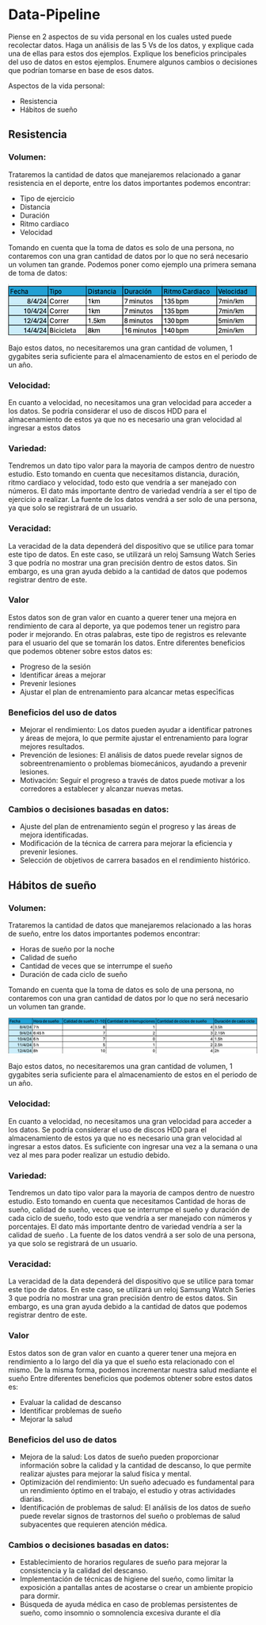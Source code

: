 # Data-Pipeline

<p>
  Piense en 2 aspectos de su vida personal en los cuales usted puede recolectar datos. Haga un análisis de las 5 Vs de los datos, y explique cada una de ellas para estos dos ejemplos. Explique los beneficios principales del uso de datos en estos ejemplos. Enumere algunos cambios o decisiones que podrían tomarse en base de esos datos. 
</p>

<p>
  Aspectos de la vida personal:
</p>

- Resistencia
- Hábitos de sueño

 
## Resistencia

### Volumen: 

<p>
  Trataremos la cantidad de datos que manejaremos relacionado a ganar resistencia en el deporte, entre los datos importantes podemos encontrar:
</p>

- Tipo de ejercicio
- Distancia
- Duración
- Ritmo cardiaco
- Velocidad


<p>
  Tomando en cuenta que la toma de datos es solo de una persona, no contaremos con una gran cantidad de datos por lo que no será necesario un volumen tan grande.
  Podemos poner como ejemplo una primera semana de toma de datos: 
</p>

![Gráfico 1. Datos de rendimiento](https://github.com/AndresProano/Data-Pipeline/blob/master/Foto/Captura%20de%20Pantalla%202024-04-15%20a%20la(s)%2019.30.08.png)

<p>
	Bajo estos datos, no necesitaremos una gran cantidad de volumen, 1 gygabites seria suficiente para el almacenamiento de estos en el periodo de un año.
</p>

### Velocidad: 

<p>
	En cuanto a velocidad, no necesitamos una gran velocidad para acceder a los datos. Se podría considerar el uso de discos HDD para el almacenamiento de estos ya que no es necesario una gran velocidad al ingresar a estos datos
</p>

### Variedad: 

<p>
	Tendremos un dato tipo valor para la mayoria de campos dentro de nuestro estudio. Esto tomando en cuenta que necesitamos distancia, duración, ritmo cardiaco y velocidad, todo esto que vendría a ser manejado con números. 
	El dato más importante dentro de variedad vendría a ser el tipo de ejercicio a realizar.
	La fuente de los datos vendrá a ser solo de una persona, ya que solo se registrará de un usuario.
</p>

### Veracidad:

<p>
	La veracidad de la data dependerá del dispositivo que se utilice para tomar este tipo de datos. En este caso, se utilizará un reloj Samsung Watch Series 3 que podría no mostrar una gran precisión dentro de estos datos. Sin embargo, es una gran ayuda debido a la cantidad de datos que podemos registrar dentro de este. 
</p>

### Valor

<p>
	Estos datos son de gran valor en cuanto a querer tener una mejora en rendimiento de cara al deporte, ya que podemos tener un registro para poder ir mejorando. En otras palabras, este tipo de registros es relevante para el usuario del que se tomarán los datos.
	Entre diferentes beneficios que podemos obtener sobre estos datos es:
</p>

- Progreso de la sesión
- Identificar áreas a mejorar
- Prevenir lesiones
- Ajustar el plan de entrenamiento para alcancar metas especīficas 

### Beneficios del uso de datos

- Mejorar el rendimiento: Los datos pueden ayudar a identificar patrones y áreas de mejora, lo que permite ajustar el entrenamiento para lograr mejores resultados.
- Prevención de lesiones: El análisis de datos puede revelar signos de sobreentrenamiento o problemas biomecánicos, ayudando a prevenir lesiones.
- Motivación: Seguir el progreso a través de datos puede motivar a los corredores a establecer y alcanzar nuevas metas.

### Cambios o decisiones basadas en datos:

- Ajuste del plan de entrenamiento según el progreso y las áreas de mejora identificadas.
- Modificación de la técnica de carrera para mejorar la eficiencia y prevenir lesiones.
- Selección de objetivos de carrera basados en el rendimiento histórico.

## Hábitos de sueño


### Volumen: 

<p>
  Trataremos la cantidad de datos que manejaremos relacionado a las horas de sueño, entre los datos importantes podemos encontrar:
</p>

- Horas de sueño por la noche
- Calidad de sueño
- Cantidad de veces que se interrumpe el sueño
- Duración de cada ciclo de sueño

<p>
  Tomando en cuenta que la toma de datos es solo de una persona, no contaremos con una gran cantidad de datos por lo que no será necesario un volumen tan grande. 
</p>

![Gráfico 2. Tabla de sueño](https://github.com/AndresProano/Data-Pipeline/blob/master/Foto/Captura%20de%20Pantalla%202024-04-15%20a%20la(s)%2021.44.38.png)

<p>
	Bajo estos datos, no necesitaremos una gran cantidad de volumen, 1 gygabites seria suficiente para el almacenamiento de estos en el periodo de un año.
</p>

### Velocidad: 

<p>
	En cuanto a velocidad, no necesitamos una gran velocidad para acceder a los datos. Se podría considerar el uso de discos HDD para el almacenamiento de estos ya que no es necesario una gran velocidad al ingresar a estos datos. Es suficiente con ingresar una vez a la semana o una vez al mes para poder realizar un estudio debido.
</p>

### Variedad: 

<p>
	Tendremos un dato tipo valor para la mayoria de campos dentro de nuestro estudio. Esto tomando en cuenta que necesitamos Cantidad de horas de sueño, calidad de sueño, veces que se interrumpe el sueño y duración de cada ciclo de sueño, todo esto que vendría a ser manejado con números y porcentajes.
	El dato más importante dentro de variedad vendría a ser la calidad de sueño .
	La fuente de los datos vendrá a ser solo de una persona, ya que solo se registrará de un usuario.
</p>

### Veracidad:

<p>
	La veracidad de la data dependerá del dispositivo que se utilice para tomar este tipo de datos. En este caso, se utilizará un reloj Samsung Watch Series 3 que podría no mostrar una gran precisión dentro de estos datos. Sin embargo, es una gran ayuda debido a la cantidad de datos que podemos registrar dentro de este. 
</p>

### Valor

<p>
	Estos datos son de gran valor en cuanto a querer tener una mejora en rendimiento a lo largo del día ya que el sueño esta relacionado con el mismo. De la misma forma, podemos incrementar nuestra salud mediante el sueño
	Entre diferentes beneficios que podemos obtener sobre estos datos es:
</p>

- Evaluar la calidad de descanso
- Identificar problemas de sueño 
- Mejorar la salud

### Beneficios del uso de datos

- Mejora de la salud: Los datos de sueño pueden proporcionar información sobre la calidad y la cantidad de descanso, lo que permite realizar ajustes para mejorar la salud física y mental.
- Optimización del rendimiento: Un sueño adecuado es fundamental para un rendimiento óptimo en el trabajo, el estudio y otras actividades diarias.
- Identificación de problemas de salud: El análisis de los datos de sueño puede revelar signos de trastornos del sueño o problemas de salud subyacentes que requieren atención médica.

### Cambios o decisiones basadas en datos:

- Establecimiento de horarios regulares de sueño para mejorar la consistencia y la calidad del descanso.
- Implementación de técnicas de higiene del sueño, como limitar la exposición a pantallas antes de acostarse o crear un ambiente propicio para dormir.
- Búsqueda de ayuda médica en caso de problemas persistentes de sueño, como insomnio o somnolencia excesiva durante el día
